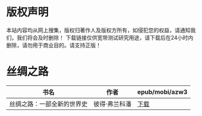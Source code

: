 # 版权声明

本站内容均从网上搜集，版权归著作人及版权方所有，如侵犯您的权益，请通知我们，我们将会及时删除！ 下载链接仅供宽带测试研究用途，请下载后在24小时内删除，请勿用于商业目的。请支持正版！

# 丝绸之路

| 书名 | 作者 | epub/mobi/azw3 |
| --- | --- | --- |
| 丝绸之路：一部全新的世界史 | 彼得·弗兰科潘 | [下载](https://url89.ctfile.com/f/31084289-1357006663-0b315e?p=8866) |
